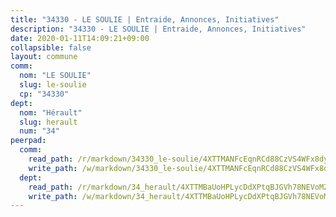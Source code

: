 ```yaml
---
title: "34330 - LE SOULIE | Entraide, Annonces, Initiatives"
description: "34330 - LE SOULIE | Entraide, Annonces, Initiatives"
date: 2020-01-11T14:09:21+09:00
collapsible: false
layout: commune
comm:
  nom: "LE SOULIE"
  slug: le-soulie
  cp: "34330"
dept:
  nom: "Hérault"
  slug: herault
  num: "34"
peerpad:
  comm:
    read_path: /r/markdown/34330_le-soulie/4XTTMANFcEqnRCd88CzVS4WFx8dycDEREDHcJ7GftQ9afvmqG
    write_path: /w/markdown/34330_le-soulie/4XTTMANFcEqnRCd88CzVS4WFx8dycDEREDHcJ7GftQ9afvmqG-K3TgUZ4QruhrEne3ntH1qez1Lw1mQeatu2RALegXUnusgqYVCWDDub7S9iAWMabuEcFry6BLD7LDZf6xagV74W8wVQ8ZkoMQum3ZNDaiS6suax5KrjWpSgxoYLfHyTqpJJtSJfWe
  dept:
    read_path: /r/markdown/34_herault/4XTTMBaUoHPLycDdXPtqBJGVh78NEVoMZNyf8Wnh1X5DK6Ew8
    write_path: /w/markdown/34_herault/4XTTMBaUoHPLycDdXPtqBJGVh78NEVoMZNyf8Wnh1X5DK6Ew8-K3TgTd4rzWVX1F82NgGyNepGUxhqCmodCALjxNZeEdBQWQhd1NJYx1gHMW9QBLL6sN41ALXRejLsG2VetgVferfVncrvVCz47dChJvN8ouQLRMdWs4KpxKPeRYR1nspmhzdBqF8J
---
```


